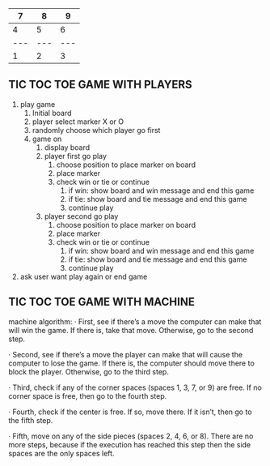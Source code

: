  7 | 8 | 9  
---|---|---
 4 | 5 | 6  
---|---|---
 1 | 2 | 3  

## TIC TOC TOE GAME WITH PLAYERS
1. play game
    1. Initial board
    2. player select marker X or O
    3. randomly choose which player go first
    4. game on
        1. display board
        2. player first go play
            1. choose position to place marker on board
            2. place marker
            3. check win or tie or continue
                1. if win: show board and win message and end this game
                2. if tie: show board and tie message and end this game
                3. continue play
        3. player second go play
            1. choose position to place marker on board
            2. place marker
            3. check win or tie or continue
                1. if win: show board and win message and end this game
                2. if tie: show board and tie message and end this game
                3. continue play
2. ask user want play again or end game


## TIC TOC TOE GAME WITH MACHINE
machine algorithm:
·        First, see if there’s a move the computer can make that will win the game. If there is, take that move. Otherwise, go to the second step.

·        Second, see if there’s a move the player can make that will cause the computer to lose the game. If there is, the computer should move there to block the player. Otherwise, go to the third step.

·        Third, check if any of the corner spaces (spaces 1, 3, 7, or 9) are free. If no corner space is free, then go to the fourth step.

·        Fourth, check if the center is free. If so, move there. If it isn’t, then go to the fifth step.

·        Fifth, move on any of the side pieces (spaces 2, 4, 6, or 8). There are no more steps, because if the execution has reached this step then the side spaces are the only spaces left.